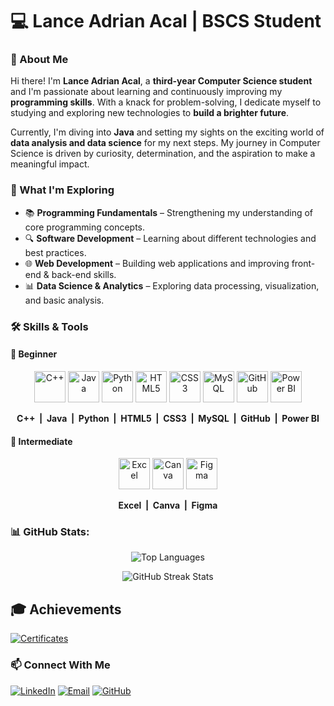 # 💻 Lance Adrian Acal | BSCS Student

### 🚀 About Me  
Hi there! I'm **Lance Adrian Acal**, a **third-year Computer Science student** and I'm passionate about learning and continuously improving my **programming skills**. With a knack for problem-solving, I dedicate myself to studying and exploring new technologies to **build a brighter future**.

Currently, I'm diving into **Java** and setting my sights on the exciting world of **data analysis and data science** for my next steps. My journey in Computer Science is driven by curiosity, determination, and the aspiration to make a meaningful impact.

### 📌 What I'm Exploring  
- 📚 **Programming Fundamentals** – Strengthening my understanding of core programming concepts.  
- 🔍 **Software Development** – Learning about different technologies and best practices.  
- 🌐 **Web Development** – Building web applications and improving front-end & back-end skills.  
- 📊 **Data Science & Analytics** – Exploring data processing, visualization, and basic analysis.  

### **🛠️ Skills & Tools**  

#### **📌 Beginner**  
<p align="center">
  <img src="https://cdn.jsdelivr.net/gh/devicons/devicon/icons/cplusplus/cplusplus-original.svg" alt="C++" width="50" height="50"/>
  <img src="https://cdn.jsdelivr.net/gh/devicons/devicon/icons/java/java-original.svg" alt="Java" width="50" height="50"/>
  <img src="https://cdn.jsdelivr.net/gh/devicons/devicon/icons/python/python-original.svg" alt="Python" width="50" height="50"/>
  <img src="https://cdn.jsdelivr.net/gh/devicons/devicon/icons/html5/html5-original.svg" alt="HTML5" width="50" height="50"/>
  <img src="https://cdn.jsdelivr.net/gh/devicons/devicon/icons/css3/css3-original.svg" alt="CSS3" width="50" height="50"/>
  <img src="https://cdn.jsdelivr.net/gh/devicons/devicon/icons/mysql/mysql-original.svg" alt="MySQL" width="50" height="50"/>
  <img src="https://pngimg.com/uploads/github/small/github_PNG63.png" alt="GitHub" width="50" height="50"/>
  <img src="https://upload.wikimedia.org/wikipedia/commons/c/cf/New_Power_BI_Logo.svg" alt="Power BI" width="50" height="50"/>
</p>

<p align="center" style="font-weight:bold;">
  C++ &nbsp;|&nbsp; Java &nbsp;|&nbsp; Python &nbsp;|&nbsp; HTML5 &nbsp;|&nbsp; CSS3 &nbsp;|&nbsp; MySQL &nbsp;|&nbsp; GitHub &nbsp;|&nbsp; Power BI
</p>

#### **📌 Intermediate**  
<p align="center">
  <img src="https://static.vecteezy.com/system/resources/previews/022/100/657/non_2x/microsoft-excel-logo-transparent-free-png.png" alt="Excel" width="50" height="50"/>
  <img src="https://i.pinimg.com/originals/74/6d/77/746d77ef9b49afd5ec2306d39592d01e.png" alt="Canva" width="50" height="50"/>
  <img src="https://cdn.jsdelivr.net/gh/devicons/devicon/icons/figma/figma-original.svg" alt="Figma" width="50" height="50"/>
</p>

<p align="center" style="font-weight:bold;">
  Excel &nbsp;|&nbsp; Canva &nbsp;|&nbsp; Figma
</p>

### 📊 GitHub Stats:

<p align="center">
  <img src="https://github-readme-stats.vercel.app/api/top-langs/?username=lncadrnn&layout=compact&theme=dark)" alt="Top Languages"/>
</p>
  
<p align="center">
  <img src="https://nirzak-streak-stats.vercel.app/?user=lncadrnn&theme=dark&hide_border=false" alt="GitHub Streak Stats"/>
</p>

## 🎓 Achievements 
[![Certificates](https://img.shields.io/badge/View%20Certificates-%230A66C2.svg?style=for-the-badge&logo=read-the-docs&logoColor=white)](https://github.com/lncadrnn/certificates)

### 📫 Connect With Me  
[![LinkedIn](https://img.shields.io/badge/LinkedIn-%230077B5.svg?logo=linkedin&logoColor=white)](https://linkedin.com/in/lncadrnn) 
[![Email](https://img.shields.io/badge/Email-D14836?logo=gmail&logoColor=white)](mailto:lanceadrn.acal@gmail.com) 
[![GitHub](https://img.shields.io/badge/GitHub-white?logo=github&logoColor=black)](https://github.com/lncadrnn)

